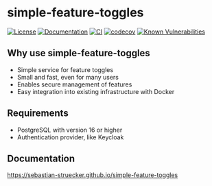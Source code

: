 # simple-feature-toggles

[![License](https://img.shields.io/github/license/sebastian-struecker/simple-feature-toggles.svg)](https://github.com/sebastian-struecker/simple-feature-toggles/blob/main/LICENSE)
[![Documentation](https://img.shields.io/badge/simple---feature---toggles-docs-white.svg)](https://sebastian-struecker.github.io/simple-feature-toggles)
[![CI](https://github.com/sebastian-struecker/simple-feature-toggles/actions/workflows/service-build-image.yml/badge.svg)](https://github.com/sebastian-struecker/simple-feature-toggles/actions/workflows/service-build-image.yml)
[![codecov](https://codecov.io/gh/sebastian-struecker/simple-feature-toggles/graph/badge.svg?token=QODH0DNVSL)](https://codecov.io/gh/sebastian-struecker/simple-feature-toggles)
[![Known Vulnerabilities](https://snyk.io/test/github/sebastian-struecker/simple-feature-toggles/badge.svg)](https://snyk.io/test/github/sebastian-struecker/simple-feature-toggles)

## Why use simple-feature-toggles
- Simple service for feature toggles
- Small and fast, even for many users
- Enables secure management of features
- Easy integration into existing infrastructure with Docker

## Requirements
- PostgreSQL with version 16 or higher
- Authentication provider, like Keycloak

## Documentation
https://sebastian-struecker.github.io/simple-feature-toggles
